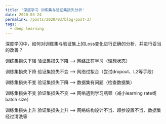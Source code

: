 ```yaml
---
title: '深度学习 训练集与验证集损失分析'
date: 2020-03-24
permalink: /posts/2020/03/blog-post-3/
tags:
  - deep learning
---
```


深度学习中，如何对训练集与验证集上的Loss变化进行正确的分析，并进行妥当的改善？


训练集损失下降 验证集损失下降 ——> 网络正在学习（理想状态）

训练集损失下降 验证集损失不变 ——> 网络过拟合（尝试dropout、L2等手段）

训练集损失不变 验证集损失下降 ——> 数据集有问题（检查数据集）

训练集损失不变 验证集损失不变 ——> 网络遇到学习瓶颈（减小learning rate或batch size）

训练集损失上升 验证集损失上升 ——> 网络结构设计不当、超参设置不当、数据集经过清洗等
